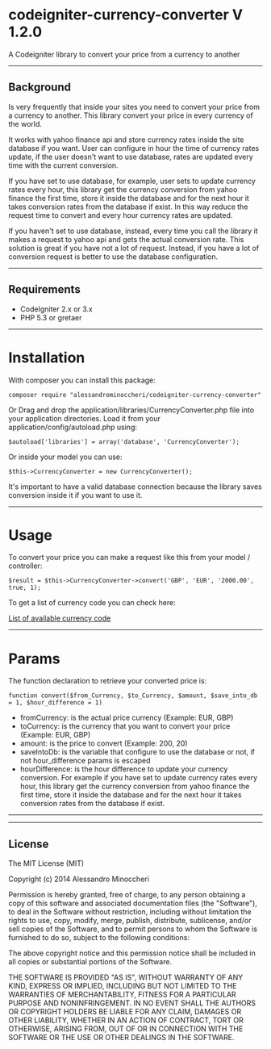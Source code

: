 codeigniter-currency-converter V 1.2.0
==============================

A Codeigniter library to convert your price from a currency to another

---

## Background

Is very frequently that inside your sites you need to convert your price from a currency to another.
This library convert your price in every currency of the world.

It works with yahoo finance api and store currency rates inside the site database if you want.
User can configure in hour the time of currency rates update, if the user doesn't want to use database, rates are updated every time with the current conversion.

If you have set to use database, for example, user sets to update currency rates every hour, this library get the currency conversion from yahoo finance the first time, store it inside the database and for the next hour it takes conversion rates from the database if exist.
In this way reduce the request time to convert and every hour currency rates are updated.

If you haven't set to use database, instead, every time you call the library it makes a request to yahoo api and gets the actual conversion rate. This solution is great if you have not a lot of request. Instead, if you have a lot of conversion request is better to use the database configuration.


---


## Requirements

* CodeIgniter 2.x or 3.x
* PHP 5.3 or gretaer

---

# Installation

With composer you can install this package:

```
composer require "alessandrominoccheri/codeigniter-currency-converter"
```

Or Drag and drop the application/libraries/CurrencyConverter.php file into your application directories. Load it from your application/config/autoload.php using: 

```
$autoload['libraries'] = array('database', 'CurrencyConverter');
```

Or inside your model you can use:
 
```
$this->CurrencyConverter = new CurrencyConverter();
```

It's important to have a valid database connection because the library saves conversion inside it if you want to use it.

---

# Usage

To convert your price you can make a request like this from your model / controller:

```
$result = $this->CurrencyConverter->convert('GBP', 'EUR', '2000.00', true, 1);
```

To get a list of currency code you can check here:

[List of available currency code](http://www.xe.com/iso4217.php )

---

# Params

The function declaration to retrieve your converted price is:

```
function convert($from_Currency, $to_Currency, $amount, $save_into_db = 1, $hour_difference = 1)
```

* fromCurrency: is the actual price currency (Example: EUR, GBP)
* toCurrency: is the currency that you want to convert your price (Example: EUR, GBP)
* amount: is the price to convert (Example: 200, 20)
* saveIntoDb: is the variable that configure to use the database or not, if not hour_difference params is escaped
* hourDifference: is the hour difference to update your currency conversion. For example if you have set to update currency rates every hour, this library get the currency conversion from yahoo finance the first time, store it inside the database and for the next hour it takes conversion rates from the database if exist.

---

---
## License

The MIT License (MIT)

Copyright (c) 2014 Alessandro Minoccheri

Permission is hereby granted, free of charge, to any person obtaining a copy of this software and associated documentation files (the "Software"), to deal in the Software without restriction, including without limitation the rights to use, copy, modify, merge, publish, distribute, sublicense, and/or sell copies of the Software, and to permit persons to whom the Software is furnished to do so, subject to the following conditions:

The above copyright notice and this permission notice shall be included in all copies or substantial portions of the Software.

THE SOFTWARE IS PROVIDED "AS IS", WITHOUT WARRANTY OF ANY KIND, EXPRESS OR IMPLIED, INCLUDING BUT NOT LIMITED TO THE WARRANTIES OF MERCHANTABILITY, FITNESS FOR A PARTICULAR PURPOSE AND NONINFRINGEMENT. IN NO EVENT SHALL THE AUTHORS OR COPYRIGHT HOLDERS BE LIABLE FOR ANY CLAIM, DAMAGES OR OTHER LIABILITY, WHETHER IN AN ACTION OF CONTRACT, TORT OR OTHERWISE, ARISING FROM, OUT OF OR IN CONNECTION WITH THE SOFTWARE OR THE USE OR OTHER DEALINGS IN THE SOFTWARE.
